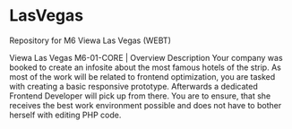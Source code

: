 # LasVegas
Repository for M6 Viewa Las Vegas (WEBT)

Viewa Las Vegas
M6-01-CORE | Overview
Description
Your company was booked to
create an infosite about the most
famous hotels of the strip. As most of
the work will be related to frontend
optimization, you are tasked with
creating a basic responsive
prototype. Afterwards a dedicated
Frontend Developer will pick up from
there. You are to ensure, that she
receives the best work environment
possible and does not have to
bother herself with editing PHP code.
